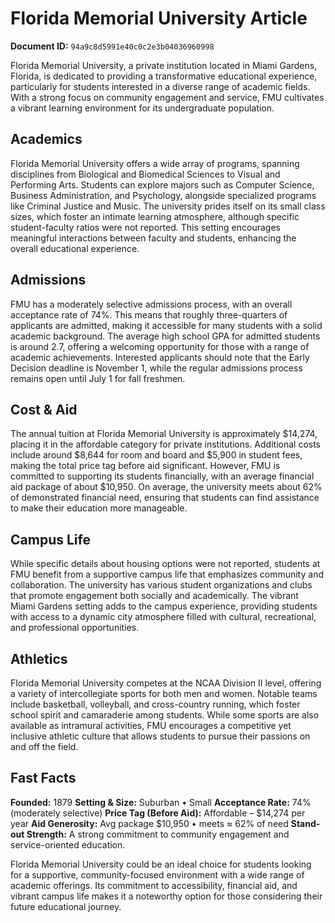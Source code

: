 # Florida Memorial University Article

**Document ID:** `94a9c8d5991e40c0c2e3b04036960998`

Florida Memorial University, a private institution located in Miami Gardens, Florida, is dedicated to providing a transformative educational experience, particularly for students interested in a diverse range of academic fields. With a strong focus on community engagement and service, FMU cultivates a vibrant learning environment for its undergraduate population.

## Academics
Florida Memorial University offers a wide array of programs, spanning disciplines from Biological and Biomedical Sciences to Visual and Performing Arts. Students can explore majors such as Computer Science, Business Administration, and Psychology, alongside specialized programs like Criminal Justice and Music. The university prides itself on its small class sizes, which foster an intimate learning atmosphere, although specific student-faculty ratios were not reported. This setting encourages meaningful interactions between faculty and students, enhancing the overall educational experience.

## Admissions
FMU has a moderately selective admissions process, with an overall acceptance rate of 74%. This means that roughly three-quarters of applicants are admitted, making it accessible for many students with a solid academic background. The average high school GPA for admitted students is around 2.7, offering a welcoming opportunity for those with a range of academic achievements. Interested applicants should note that the Early Decision deadline is November 1, while the regular admissions process remains open until July 1 for fall freshmen.

## Cost & Aid
The annual tuition at Florida Memorial University is approximately $14,274, placing it in the affordable category for private institutions. Additional costs include around $8,644 for room and board and $5,900 in student fees, making the total price tag before aid significant. However, FMU is committed to supporting its students financially, with an average financial aid package of about $10,950. On average, the university meets about 62% of demonstrated financial need, ensuring that students can find assistance to make their education more manageable.

## Campus Life
While specific details about housing options were not reported, students at FMU benefit from a supportive campus life that emphasizes community and collaboration. The university has various student organizations and clubs that promote engagement both socially and academically. The vibrant Miami Gardens setting adds to the campus experience, providing students with access to a dynamic city atmosphere filled with cultural, recreational, and professional opportunities.

## Athletics
Florida Memorial University competes at the NCAA Division II level, offering a variety of intercollegiate sports for both men and women. Notable teams include basketball, volleyball, and cross-country running, which foster school spirit and camaraderie among students. While some sports are also available as intramural activities, FMU encourages a competitive yet inclusive athletic culture that allows students to pursue their passions on and off the field.

## Fast Facts
**Founded:** 1879
**Setting & Size:** Suburban • Small
**Acceptance Rate:** 74% (moderately selective)
**Price Tag (Before Aid):** Affordable – $14,274 per year
**Aid Generosity:** Avg package $10,950 • meets ≈ 62% of need
**Stand-out Strength:** A strong commitment to community engagement and service-oriented education.

Florida Memorial University could be an ideal choice for students looking for a supportive, community-focused environment with a wide range of academic offerings. Its commitment to accessibility, financial aid, and vibrant campus life makes it a noteworthy option for those considering their future educational journey.
